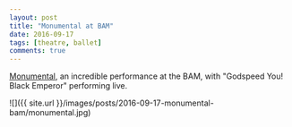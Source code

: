 ```yaml
---
layout: post
title: "Monumental at BAM"
date: 2016-09-17
tags: [theatre, ballet]
comments: true
---
```

[Monumental](http://www.bam.org/dance/2016/monumental), an incredible performance at the BAM, with "Godspeed You! Black Emperor" performing live.

![]({{ site.url }}/images/posts/2016-09-17-monumental-bam/monumental.jpg)

